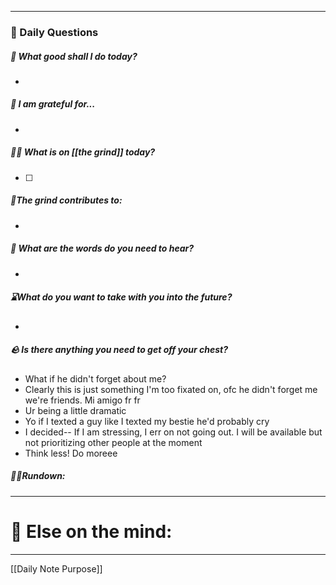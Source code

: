
---
###  📅 Daily Questions 

##### 💛 What good shall I do today?
- 
##### 💌 I am grateful for...
- 
##### 🤾‍♀️ What is on [[the grind]] today?
 - [ ]  
##### 🧱The grind contributes to:
- 
##### 💭 What are the words do you need to hear?
- 
##### ⌛What do you want to take with you into the future?
- 
##### 🪨 Is there anything you need to get off your chest?
- What if he didn't forget about me?
- Clearly this is just something I'm too fixated on, ofc he didn't forget me we're friends. Mi amigo fr fr
- Ur being a little dramatic
- Yo if I texted a guy like I texted my bestie he'd probably cry
- I decided-- If I am stressing, I err on not going out. I will be available but not prioritizing other people at the moment
- Think less! Do moreee
##### 🏃‍♂️Rundown:



---
# 📝 Else on the mind:

---

[[Daily Note Purpose]]